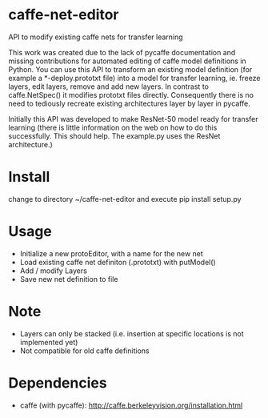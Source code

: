 # caffe-net-editor
API to modify existing caffe nets for transfer learning

This work was created due to the lack of pycaffe documentation and missing contributions for automated editing of caffe model definitions in Python. You can use this API to transform an existing model definition (for example a *-deploy.prototxt file) into a model for transfer learning, ie. freeze layers, edit layers, remove and add new layers. In contrast to caffe.NetSpec() it modifies prototxt files directly. Consequently there is no need to tediously recreate existing architectures layer by layer in pycaffe. 

Initially this API was developed to make ResNet-50 model ready for transfer learning (there is little information on the web on how to do this successfully. This should help. The example.py uses the ResNet architecture.)

# Install
change to directory ~/caffe-net-editor and execute pip install setup.py

# Usage
* Initialize a new protoEditor, with a name for the new net
* Load existing caffe net definiton (.prototxt) with putModel()
* Add / modify Layers
* Save new net definition to file

# Note

* Layers can only be stacked (i.e. insertion at specific locations is not implemented yet)
* Not compatible for old caffe definitions

# Dependencies

* caffe (with pycaffe): http://caffe.berkeleyvision.org/installation.html
